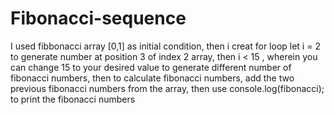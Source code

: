 # Fibonacci-sequence

I used fibbonacci array [0,1] as initial condition, 
then i creat for loop let i = 2 to generate number at position 3 of index 2 array, 
then i < 15 , wherein you can change 15 to your desired value to generate different number of fibonacci numbers,
then to calculate fibonacci numbers, add the two previous fibonacci numbers from the array,
then use console.log(fibonacci); to print the fibonacci numbers

